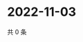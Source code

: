 # 2022-11-03

共 0 条

<!-- BEGIN WEIBO -->
<!-- 最后更新时间 Thu Nov 03 2022 04:16:47 GMT+0800 (China Standard Time) -->

<!-- END WEIBO -->

